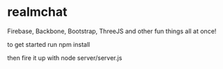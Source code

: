 # realmchat
Firebase, Backbone, Bootstrap, ThreeJS and other fun things all at once!

to get started run npm install

then fire it up with node server/server.js
